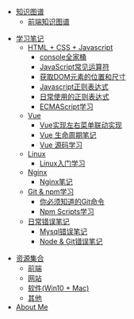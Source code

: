 <!--
 * @Author: Rainy
 * @Github: https://github.com/Rain120
 * @Date: 2019-01-20 11:26:20
 * @LastEditTime: 2019-07-04 22:12:18
 -->

<!-- 学习笔记 -->

- [知识图谱](notes/knowledge-map/guide.md)
  - [前端知识图谱](notes/knowledge-map/fe_knowledge_map.md)

* [学习笔记](notes/guide.md)
   * [HTML + CSS + Javascript](notes/HTML-CSS-Javascript/guide.md)
      - [console全家桶](notes/HTML-CSS-Javascript/console/console-related-note.md)
      - [JavaScript常见运算符](notes/HTML-CSS-Javascript/common-operator/common-operator.md)
      - [获取DOM元素的位置和尺寸](notes/HTML-CSS-Javascript/get-dom-property/get-dom-property.md)
      - [Javascript正则表达式](notes/HTML-CSS-Javascript/regular_expression/regular_expression.md)
      - [日常使用的正则表达式](notes/HTML-CSS-Javascript/regular_expression/common_reg_exps.md)
      - [ECMAScript学习](notes/HTML-CSS-Javascript/es-study/es-guide.md)
   * [Vue](notes/vue/guide.md)
     * [Vue实现左右菜单联动实现](notes/vue/cascade-menu/cascade-menu.md)
     * [Vue 生命周期笔记](notes/vue/vue-lifecycle/vue-lifecycle.md)
     * [Vue 源码学习](notes/vue/code-review/code-review.md)
   * [Linux](notes/linux/guide.md)
     - [Linux入门学习](notes/linux/initial.md)
   * [Nginx](notes/nginx/guide.md)
     * [Nginx笔记](notes/nginx/nginx/note.md)
   * [Git & npm学习](notes/git-npm/guide.md)
      - [你必须知道的Git命令](notes/git-npm/you-must-know-git-commands.md)
      - [Npm Scripts学习](notes/git-npm/npm-scripts.md)
   * [日常错误笔记](notes/error-qa/guide.md)
      * [Mysql错误笔记](notes/error-qa/mysql/note-qa.md)
      * [Node & Git错误笔记](notes/error-qa/node-git/note-qa.md)

<!--  资源集合 -->

* [资源集合](resources/guide.md)
  * [前端](resources/front-end.md)
  * [网站](resources/website.md)
  * [软件(Win10 + Mac)](resources/software.md)
  * [其他](resources/others.md)
* [About Me](profile/profile.md)

<!-- About Me -->
<!-- ---
* [<i class="profile-icon gh iconfont icon-github"></i>Github](https://github.com/Rain120)
* [<i class="profile-icon zh iconfont icon-zhihu"></i>知乎](https://www.zhihu.com/people/yan-yang-nian-hua-120/activities)
* [<i class="profile-icon jj iconfont icon-juejin"></i>掘金](https://juejin.im/user/57c616496be3ff00584f54db)
* [<i class="profile-icon bk iconfont icon-blog"></i>个人博客](https://rain120.github.io/)
* [<i class="profile-icon sf iconfont icon-sf"></i>SegmentFault](https://segmentfault.com/u/rainyk1/articles)
* [<i class="profile-icon csdn iconfont icon-csdn"></i>CSDN](https://blog.csdn.net/ZC_XY) -->

